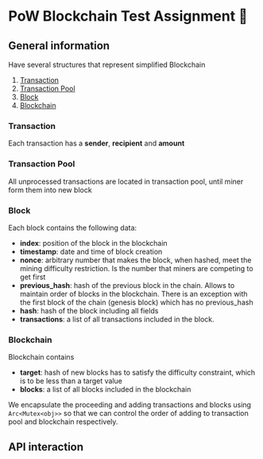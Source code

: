# PoW Blockchain Test Assignment 🦒

## General information

Have several structures that represent simplified Blockchain

1. [Transaction](#Transaction)
2. [Transaction Pool](#)
3. [Block](#Block)
4. [Blockchain](#Blockchain)

### Transaction

Each transaction has a **sender**, **recipient** and **amount**

### Transaction Pool

All unprocessed transactions are located in transaction pool, until miner form them into new block

### Block

Each block contains the following data:

* **index**: position of the block in the blockchain
* **timestamp**: date and time of block creation
* **nonce**: arbitrary number that makes the block, when hashed, meet the mining difficulty restriction. Is the number
  that miners are competing to get first
* **previous_hash**: hash of the previous block in the chain. Allows to maintain order of blocks in the blockchain.
  There is an exception with the first block of the chain (genesis block) which has no previous_hash
* **hash**: hash of the block including all fields
* **transactions**: a list of all transactions included in the block.

### Blockchain

Blockchain contains

* **target**: hash of new blocks has to satisfy the difficulty constraint, which is to be less than a target value
* **blocks**: a list of all blocks included in the blockchain


We encapsulate the proceeding and adding transactions
and blocks using `Arc<Mutex<obj>>` so that we can control the order of adding to transaction pool and blockchain
respectively.


## API interaction